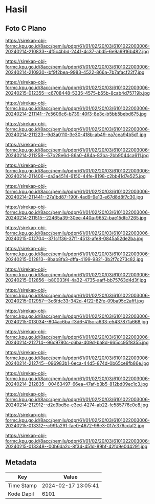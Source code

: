 # Hasil

## Foto C Plano

https://sirekap-obj-formc.kpu.go.id/8acc/pemilu/pdpr/61/01/02/20/03/6101022003006-20240214-210833--4f5c4bbd-2441-4c37-abd5-6e9a9916b482.jpg

https://sirekap-obj-formc.kpu.go.id/8acc/pemilu/pdpr/61/01/02/20/03/6101022003006-20240214-210930--bf9f2bea-9983-4522-866a-7b7afacf22f7.jpg

https://sirekap-obj-formc.kpu.go.id/8acc/pemilu/pdpr/61/01/02/20/03/6101022003006-20240215-012355--c6708448-5335-4575-b55b-8cab4d75719b.jpg

https://sirekap-obj-formc.kpu.go.id/8acc/pemilu/pdpr/61/01/02/20/03/6101022003006-20240214-211141--7c5606c6-b739-40f3-8e3c-b5bb5bebd675.jpg

https://sirekap-obj-formc.kpu.go.id/8acc/pemilu/pdpr/61/01/02/20/03/6101022003006-20240214-211223--9d3a0110-3e30-418b-ab49-ea7cea94b5d1.jpg

https://sirekap-obj-formc.kpu.go.id/8acc/pemilu/pdpr/61/01/02/20/03/6101022003006-20240214-211258--57b28e6d-86a0-484a-83ba-2bb9044ca611.jpg

https://sirekap-obj-formc.kpu.go.id/8acc/pemilu/pdpr/61/01/02/20/03/6101022003006-20240214-211406--da3a4514-6150-44fe-8198-c2bb41d7e525.jpg

https://sirekap-obj-formc.kpu.go.id/8acc/pemilu/pdpr/61/01/02/20/03/6101022003006-20240214-211441--27a1bd87-190f-4ad9-9e13-e67d8d8f7c30.jpg

https://sirekap-obj-formc.kpu.go.id/8acc/pemilu/pdpr/61/01/02/20/03/6101022003006-20240214-211515--22465a39-30ee-440a-9652-bae15dfc7265.jpg

https://sirekap-obj-formc.kpu.go.id/8acc/pemilu/pdpr/61/01/02/20/03/6101022003006-20240215-012704--371c1f36-37f1-4513-afe8-0845a52de2ba.jpg

https://sirekap-obj-formc.kpu.go.id/8acc/pemilu/pdpr/61/01/02/20/03/6101022003006-20240215-012813--8bab8fa3-dffa-4199-9821-3b2f7c273c82.jpg

https://sirekap-obj-formc.kpu.go.id/8acc/pemilu/pdpr/61/01/02/20/03/6101022003006-20240215-012856--b80033f4-4a32-4735-aaff-bb75763d4d3f.jpg

https://sirekap-obj-formc.kpu.go.id/8acc/pemilu/pdpr/61/01/02/20/03/6101022003006-20240215-012957--3c6fdc33-342d-4f22-82fe-09ba95c2afff.jpg

https://sirekap-obj-formc.kpu.go.id/8acc/pemilu/pdpr/61/01/02/20/03/6101022003006-20240215-013034--804ac6ba-f3d6-415c-a633-e5437871a668.jpg

https://sirekap-obj-formc.kpu.go.id/8acc/pemilu/pdpr/61/01/02/20/03/6101022003006-20240214-212714--96c9780c-c6ba-409d-ba8d-665cc95f8355.jpg

https://sirekap-obj-formc.kpu.go.id/8acc/pemilu/pdpr/61/01/02/20/03/6101022003006-20240214-212745--096983b1-6eca-44d5-874d-0b65ce8fb86e.jpg

https://sirekap-obj-formc.kpu.go.id/8acc/pemilu/pdpr/61/01/02/20/03/6101022003006-20240214-212835--00463497-66ea-47af-b3b5-812bd09ec1c3.jpg

https://sirekap-obj-formc.kpu.go.id/8acc/pemilu/pdpr/61/01/02/20/03/6101022003006-20240214-212912--d2d9bd5e-c3ed-4274-ab22-fc585776c0c8.jpg

https://sirekap-obj-formc.kpu.go.id/8acc/pemilu/pdpr/61/01/02/20/03/6101022003006-20240215-013312--c991a291-fae0-4672-98e3-017e376cdaf2.jpg

https://sirekap-obj-formc.kpu.go.id/8acc/pemilu/pdpr/61/01/02/20/03/6101022003006-20240215-013348--00b6da2c-8f34-451d-89bf-42fd9e0d4291.jpg


## Metadata

| Key        | Value               |
| ---------- | ------------------- |
| Time Stamp | 2024-02-17 13:05:41 |
| Kode Dapil | 6101                |



